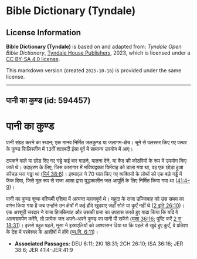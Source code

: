 # Bible Dictionary (Tyndale)

## License Information

**Bible Dictionary (Tyndale)** is based on and adapted from: _Tyndale Open Bible Dictionary_, [Tyndale House Publishers](https://tyndaleopenresources.com/), 2023, which is licensed under a [CC BY-SA 4.0 license](https://creativecommons.org/licenses/by-sa/4.0/legalcode.en).

This markdown version (created `2025-10-16`) is provided under the same license.



--------------------------------

## पानी का कुण्ड (id: 594457)

पानी का कुण्ड
=============

पानी संग्रह करने का स्थान; एक मानव निर्मित जलकुण्ड या जलागम\-क्षेत्र। चूने से पलस्तर किए गए पत्थर के कुण्ड फिलिस्तीन में 13वीं शताबदी ईसा पूर्व में सामान्य उपयोग में आए।

टपकने वाले या छोड़ दिए गए गड्ढे कई बार गाड़ने, यातना देने, या कैद की कोठरियों के रूप में उपयोग किए जाते थे। उदाहरण के लिए, जिस कारागार में भविष्यद्वक्ता यिर्मयाह को डाला गया था, वह एक छोड़ा हुआ कीचड़ भरा गड्ढा था ([यिर्म 38:6](https://ref.ly/Jer38:6))। इश्माएल ने 70 घात किए गए व्यक्तियों के लोथों को एक बड़े गड्ढे में फेंक दिया, जिसे मूल रूप से राजा आसा द्वारा युद्धकालीन जल आपूर्ति के लिए निर्मित किया गया था ([41:4–9](https://ref.ly/Jer41:4-Jer41:9))।

पानी का कुण्ड शुष्क पश्चिमी एशिया में अत्यन्त महत्वपूर्ण थे। यहूदा के राजा उज्जियाह को उस समय का वर्णन किया गया है जब उन्होंने उन क्षेत्रों में कई हौदे खुदवाए जहाँ सोते या कुएँ नहीं थे ([2 इति 26:10](https://ref.ly/2Chr26:10))। एक अश्शूरी सरदार ने राजा हिजकियाह और उसकी प्रजा का उपहास करते हुए वादा किया कि यदि वे आत्मसमर्पण करेंगे, तो प्रत्येक जन अपने\-अपने कुण्ड का पानी पी सकेंगे ([यशा 36:16](https://ref.ly/Isa36:16); पुष्टि करें [2 रा 18:31](https://ref.ly/2Kgs18:31))। इससे बहुत पहले, मूसा ने इस्राएलियों को आश्वासन दिया था कि पहले से खुदे हुए कुएँ, वे प्रतिज्ञा के देश में परमेश्वर के आशीषों में होंगे ([व्य.वि. 6:11](https://ref.ly/Deut6:11))।

* **Associated Passages:** DEU 6:11; 2KI 18:31; 2CH 26:10; ISA 36:16; JER 38:6; JER 41:4–JER 41:9


